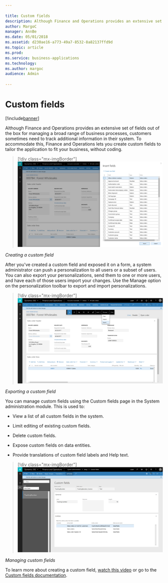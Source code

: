 ```yaml
---

title: Custom fields
description: Although Finance and Operations provides an extensive set of fields out of the box for managing a broad range of business processes, customers sometimes need to track additional information in their system.
author: MargoC
manager: AnnBe
ms.date: 05/01/2018
ms.assetid: d230ae16-a773-49a7-8532-8a82137ffd9d
ms.topic: article
ms.prod: 
ms.service: business-applications
ms.technology: 
ms.author: margoc
audience: Admin

---
```

#  Custom fields




[!include[banner](../../includes/banner.md)]

Although Finance and Operations provides an extensive set of fields out of the
box for managing a broad range of business processes, customers sometimes need
to track additional information in their system. To accommodate this, Finance
and Operations lets you create custom fields to tailor the application to fit
your business, without coding.

> [!div class="mx-imgBorder"] 
> ![A screenshot showing how to add a custom field](media/custom-fields-1.png "A screenshot showing how to add a custom field")
<!-- FO_Adding custom fields_A.png -->


*Creating a custom field*

After you've created a custom field and exposed it on a form, a system
administrator can push a personalization to all users or a subset of users. You
can also export your personalizations, send them to one or more users, and have
each of those users import your changes. Use the Manage option on the
personalization toolbar to export and import personalizations.

> [!div class="mx-imgBorder"] 
> ![A screenshot showing how to export a custom field](media/custom-fields-2.png "A screenshot showing how to export a custom field")
<!-- FO_Adding custom fields_B.png -->


*Exporting a custom field*

You can manage custom fields using the Custom fields page in the System
administration module. This is used to:

-   View a list of all custom fields in the system.

-   Limit editing of existing custom fields.

-   Delete custom fields.

-   Expose custom fields on data entities.

-   Provide translations of custom field labels and Help text.

> [!div class="mx-imgBorder"] 
> ![A screenshot showing how to manage custom fields](media/custom-fields-3.png "A screenshot showing how to manage custom fields")
<!-- FO_Adding custom fields_C.png -->


*Managing custom fields*

To learn more about creating a custom field, [watch this
video](https://www.youtube.com/watch?v=gWSGZI9Vtnc) or go to the [Custom fields
documentation](https://docs.microsoft.com/en-us/dynamics365/unified-operations/fin-and-ops/get-started/user-defined-fields).
